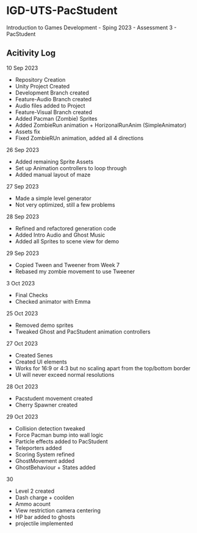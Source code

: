 # IGD-UTS-PacStudent
Introduction to Games Development - Sping 2023 - Assessment 3 - PacStudent

Acitivity Log
-------------

10 Sep 2023
- Repository Creation
- Unity Project Created
- Development Branch created
- Feature-Audio Branch created
- Audio files added to Project
- Feature-Visual Branch created
- Added Pacman (Zombie) Sprites
- Added ZombieRun animation + HorizonalRunAnim (SimpleAnimator)
- Assets fix
- Fixed ZombieRUn animation, added all 4 directions

26 Sep 2023
- Added remaining Sprite Assets
- Set up Animation controllers to loop through
- Added manual layout of maze

27 Sep 2023
- Made a simple level generator
- Not very optimized, still a few problems

28 Sep 2023
- Refined and refactored generation code
- Added Intro Audio and Ghost Music
- Added all Sprites to scene view for demo

29 Sep 2023
- Copied Tween and Tweener from Week 7
- Rebased my zombie movement to use Tweener

3 Oct 2023
- Final Checks
- Checked animator with Emma

25 Oct 2023
- Removed demo sprites
- Tweaked Ghost and PacStudent animation controllers

27 Oct 2023
- Created Senes
- Created UI elements
- Works for 16:9 or 4:3 but no scaling apart from the top/bottom border
- UI will never exceed normal resolutions

28 Oct 2023
- Pacstudent movement created
- Cherry Spawner created

29 Oct 2023
- Collision detection tweaked
- Force Pacman bump into wall logic
- Particle effects added to PacStudent
- Teleporters added
- Scoring System refined
- GhostMovement added
- GhostBehaviour + States added

30
- Level 2 created
- Dash charge + coolden
- Ammo acount
- View restriction camera centering
- HP bar added to ghosts
- projectile implemented


